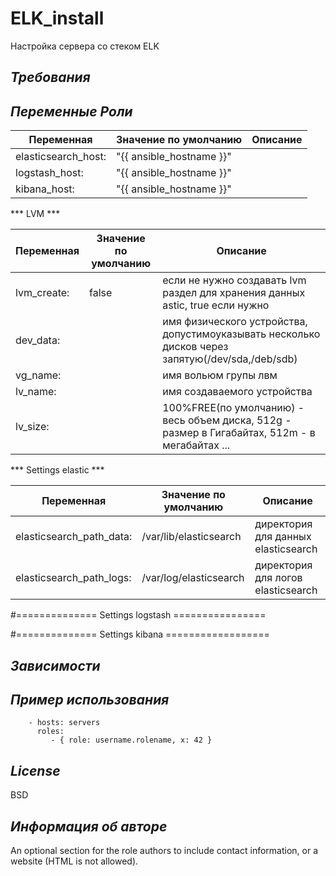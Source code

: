 ELK_install
=========

Настройка сервера со стеком ELK

***Требования***
------------


***Переменные Роли***
--------------


|	Переменная		|			Значение по умолчанию|					Описание					|
|-------------------|--------------------------------|----------------------------------------------|				
|elasticsearch_host:|	"{{ ansible_hostname }}"	 |												|
|logstash_host:     |	"{{ ansible_hostname }}"	 |												|
|kibana_host:       |   "{{ ansible_hostname }}"	 |												|

*** LVM ***

|	Переменная		|			Значение по умолчанию|					Описание					|
|-------------------|--------------------------------|----------------------------------------------|
|lvm_create:		|false							 | если не нужно создавать lvm раздел для хранения данных astic, true если нужно	|
|dev_data:  		|								 | имя физического устройства, допустимоуказывать несколько дисков через запятую(/dev/sda,/deb/sdb)|
|vg_name: 			|								 | имя вольюм групы лвм 						|
|lv_name: | 		|имя создаваемого устройства |
|lv_size: |		|100%FREE(по умолчанию) - весь объем диска, 512g - размер в Гигабайтах, 512m - в мегабайтах ...|

*** Settings elastic ***

|	Переменная		|			Значение по умолчанию|					Описание					|
|-------------------|--------------------------------|----------------------------------------------|
|elasticsearch_path_data:|/var/lib/elasticsearch|директория для данных elasticsearch|
|elasticsearch_path_logs:| /var/log/elasticsearch| директория для логов elasticsearch|

#============== Settings logstash ================

#============== Settings kibana ==================




***Зависимости***
------------



***Пример использования***
----------------
```
    - hosts: servers
      roles:
         - { role: username.rolename, x: 42 }
```
***License***
-------

BSD

***Информация об авторе***
------------------

An optional section for the role authors to include contact information, or a website (HTML is not allowed).
